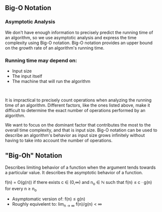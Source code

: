 ## Big-O Notation
### Asymptotic Analysis
We don't have enough information to precisely predict the running time of an 
algorithm, so we use asymptotic analysis and express the time complexity using
Big-O notation.  Big-O notation provides an upper bound on the growth rate of 
an algorithm's running time.
### Running time may depend on:
- Input size
- The input itself
- The machine that will run the algorithm
<br>

It is impractical to precisely count operations when analyzing the running time
of an algorithm. Different factors, like the ones listed above, make it difficult to determine the exact number 
of operations performed by an algorithm.

We want to focus on the dominant factor that contributes the most to the overall 
time complexity, and that is input size. Big-O notation can be used to describe an 
algorithm's behavior as input size grows infinitely without having to take into account 
the number of operations.

## "Big-Oh" Notation
Describes limiting behavior of a function when the argument tends towards a particular value.
It describes the asymptotic behavior of a function.

f(n) = O(g(n)) if there exists c ∈ (0,∞) and n<sub>o</sub> ∈ ℕ such that f(n) ≤ c ᐧ g(n) for every n ≥ n<sub>o</sub>
- Asymptomatic version of: f(n) ≤ g(n)
- Roughly equivelent to: lim<sub>n → ∞</sub> f(n)/g(n) < ∞
